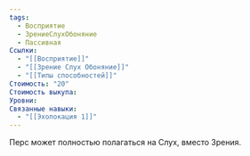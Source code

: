 ```yaml
---
tags:
  - Восприятие
  - ЗрениеСлухОбоняние
  - Пассивная
Ссылки:
  - "[[Восприятие]]"
  - "[[Зрение Слух Обоняние]]"
  - "[[Типы способностей]]"
Стоимость: "20"
Стоимость выкупа: 
Уровни: 
Связанные навыки:
  - "[[Эхолокация 1]]"
---
```

Перс может полностью полагаться на Слух, вместо Зрения.